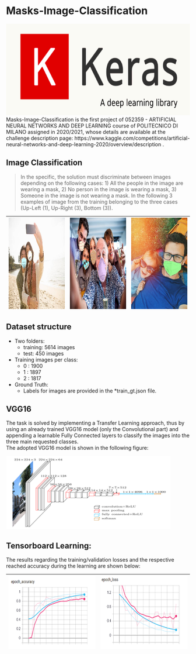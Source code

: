 # Masks-Image-Classification
<img src="https://github.com/DT-Repo/Masks-Image-Classification/blob/master/Images/keras.png" width="600" height="250">
Masks-Image-Classification is the first project of 052359 - ARTIFICIAL NEURAL NETWORKS AND DEEP LEARNING course of POLITECNICO DI MILANO assigned in 2020/2021, whose details are available at the challenge description page: https://www.kaggle.com/competitions/artificial-neural-networks-and-deep-learning-2020/overview/description .

## Image Classification
>In the specific, the solution must discriminate between images depending on the following cases: 1) All the people in the image are wearing a mask, 
>2) No person in the image is wearing a mask, 3) Someone in the image is not wearing a mask. In the following 3 examples of image from the training belonging 
>to the three cases (Up-Left (1), Up-Right (3), Bottom (3)).

|<img src="https://github.com/DT-Repo/Masks-Image-Classification/blob/master/Images/10259.jpg" width="650" height="250">|<img src="https://github.com/DT-Repo/Masks-Image-Classification/blob/master/Images/10382.jpg" width="650" height="250">|<img src="https://github.com/DT-Repo/Masks-Image-Classification/blob/master/Images/10520.jpg" width="650" height="250">|
|---|---|---|

## Dataset structure
- Two folders:
  - training: 5614 images
  - test: 450 images
- Training images per class:
  - 0 : 1900
  - 1 : 1897
  - 2 : 1817
- Ground Truth:
  - Labels for images are provided in the *train_gt.json file.

## VGG16 
The task is solved by implementing a Transfer Learning approach, thus by using an already trained VGG16 model (only the Convolutional part) and appending a learnable Fully Connected
layers to classify the images into the three main requested classes. <br>
The adopted VGG16 model is shown in the following figure:

<img src="https://github.com/DT-Repo/Masks-Image-Classification/blob/master/Images/vgg.png" width="450" height="200">


## Tensorboard Learning:
The results regarding the training/validation losses and the respective reached accuracy during the learning are shown below:  

|<img src="https://github.com/DT-Repo/Masks-Image-Classification/blob/master/Images/training_loss.PNG" width="450" height="200">|<img src="https://github.com/DT-Repo/Masks-Image-Classification/blob/master/Images/validation_loss.PNG" width="450" height="200">|
|---|---|
